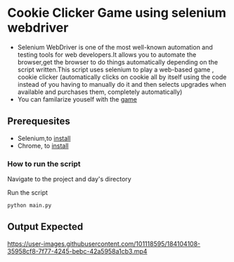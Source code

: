 # Cookie Clicker Game using selenium webdriver

- Selenium WebDriver is one of the most well-known automation and testing tools for web developers.It allows you to automate the browser,get the browser to do 
things automatically depending on the script written.This script uses selenium to play a web-based game , cookie clicker (automatically clicks on  cookie
all by itself using the code instead of you having to manually do it and then selects upgrades when available and  purchases them, completely automatically)
- You can familarize youself with the [game](http://orteil.dashnet.org/experiments/cookie/)

## Prerequesites
- Selenium,to [install](https://chromedriver.chromium.org/downloads)
- Chrome, to [install](https://www.google.com/intl/en_uk/chrome/)

### How to run the script
Navigate to the project and day's directory

Run the script

`python main.py`



##  Output Expected



https://user-images.githubusercontent.com/101118595/184104108-35958cf8-7f77-4245-bebc-42a5958a1cb3.mp4

